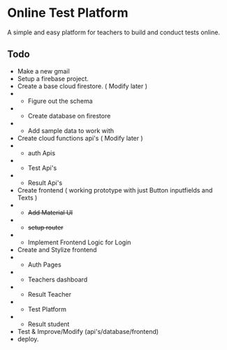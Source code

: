 # Online Test Platform

A simple and easy platform for teachers to build and conduct tests online.


## Todo
* Make a new gmail
* Setup a firebase project.
* Create a base cloud firestore. ( Modify later )
* * Figure out the schema
* * Create database on firestore
* * Add sample data to work with
* Create cloud functions api's ( Modify later )
* * auth Apis
* * Test Api's
* * Result Api's
* Create frontend ( working prototype with just Button inputfields and Texts )
* * ~~Add Material UI~~
* * ~~setup router~~
* * Implement Frontend Logic for Login
* Create and Stylize frontend
* * Auth Pages
* * Teachers dashboard
* * Result Teacher
* * Test Platform
* * Result student
* Test & Improve/Modify (api's/database/frontend)
* deploy.